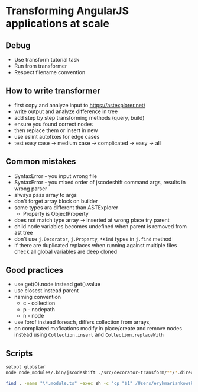 # Transforming AngularJS applications at scale

## Debug

- Use transform tutorial task
- Run from transformer
- Respect filename convention

## How to write transformer

- first copy and analyze input to https://astexplorer.net/
- write output and analyze difference in tree
- add step by step transforming methods (query, build)
- ensure you found correct nodes
- then replace them or insert in new
- use eslint autofixes for edge cases
- test easy case -> medium case -> complicated -> easy -> all

## Common mistakes

- SyntaxError - you input wrong file
- SyntaxError - you mixed order of jscodeshift command args, results in wrong parser
- always pass array to args
- don't forget array block on builder
- some types ara different than ASTExplorer
  - Property is ObjectProperty
- does not match type array -> inserted at wrong place try parent
- child node variables becomes undefined when parent is removed from ast tree
- don't use `j.Decorator`, `j.Property`, `*Kind` types in `j.find` method
- If there are duplicated replaces when running against multiple files check all global variables are deep cloned

## Good practices

- use get(0).node instead get().value
- use closest instead parent
- naming convention
  - c - collection
  - p - nodepath
  - n - node
- use forof instead foreach, differs collection from arrays,
- on compliated mofications modify in place/create and remove nodes instead using `Collection.insert` and `Collection.replaceWith`

## Scripts

```sh
setopt globstar
node node_modules/.bin/jscodeshift ./src/decorator-transform/**/*.directive.ts -t ./src/decorator-transform/directive.ts --extensions=*.ts --parser=ts
```

```sh
find . -name "\*.module.ts" -exec sh -c 'cp "$1" /Users/erykmariankowski/programowanie/web/angular-codemods/src/decorator-transform' - '{}' \;
```
